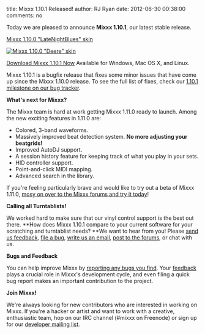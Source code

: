 title: Mixxx 1.10.1 Released!
author: RJ Ryan
date: 2012-06-30 00:38:00
comments: no

Today we are pleased to announce **Mixxx 1.10.1**, our latest stable release.

[Mixxx 1.10.0 "LateNightBlues" skin]({static}/images/news/Mixxx-1.10.0-LateNightBlues-Cropped.png)

[![Mixxx 1.10.0 "Deere" skin]({static}/images/news/Mixxx-1.10.0-Deere-Cropped.png)]({static}/images/news/Mixxx-1.10.0-Deere-Cropped.png)

[Download Mixxx 1.10.1 Now]({filename}/pages/download.md)
Available for Windows, Mac OS X, and Linux.

Mixxx 1.10.1 is a bugfix release that fixes some minor issues that have come up since the Mixxx 1.10.0 release.
To see the full list of fixes, check our [1.10.1 milestone on our bug tracker](https://launchpad.net/mixxx/+milestone/1.10.1).

**What's next for Mixxx?**

The Mixxx team is hard at work getting Mixxx 1.11.0 ready to launch.
Among the new exciting features in 1.11.0 are:
- Colored, 3-band waveforms.
- Massively improved beat detection system. **No more adjusting your beatgrids!**
- Improved AutoDJ support.
- A session history feature for keeping track of what you play in your sets.
- HID controller support.
- Point-and-click MIDI mapping.
- Advanced search in the library.

If you're feeling particularly brave and would like to try out a beta of Mixxx 1.11.0, [mosy on over to the Mixxx forums and try it today](https://mixxx.org/forums/viewtopic.php?f=1&t=3834)!

**Calling all Turntablists!**

We worked hard to make sure that our vinyl control support is the best out there.
**How does Mixxx 1.10.1 compare to your current software for your scratching and turntablist needs?
**We want to hear from you!
Please [send us feedback](https://spreadsheets.google.com/a/mixxx.org/spreadsheet/viewform?formkey=dDlJeS12czk3SWtkVkNRd3UtNURUUkE6MQ), [file a bug](https://bugs.launchpad.net/mixxx/+filebug), [write us an email](mailto:feedback@mixxx.org), [post to the forums](https://mixxx.org/forums/), or chat with us.

**Bugs and Feedback**

You can help improve Mixxx by [reporting any bugs you find](https://bugs.launchpad.net/mixxx/+filebug).
Your [feedback](https://spreadsheets.google.com/a/mixxx.org/spreadsheet/viewform?formkey=dDlJeS12czk3SWtkVkNRd3UtNURUUkE6MQ) plays a crucial role in Mixxx's development cycle, and even filing a quick bug report makes an important contribution to the project.

**Join Mixxx!**

We're always looking for new contributors who are interested in working on Mixxx.
If you're a hacker or artist and want to work with a creative, enthusiastic team, hop on our IRC channel (#mixxx on Freenode) or sign up for our [developer mailing list](https://lists.sourceforge.net/lists/listinfo/mixxx-devel).
